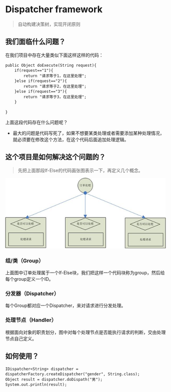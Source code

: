 # Dispatcher framework
> 自动构建决策树，实现开闭原则
## 我们面临什么问题？
在我们项目中存在大量类似下面这样这样的代码：  

    public Object doExecute(String request){
        if(request=="1"){
            return "请求等于1，在这里处理";
        }else if(request=="2"){
            return "请求等于2，在这里处理";
        }else if(request=="3"){
            return "请求等于3，在这里处理";
        }
        
    }
    
上面这段代码存在什么问题呢？
* 最大的问题是代码写死了，如果不想要某类处理或者需要添加某种处理情况，就必须要在修改这个方法，在这个代码后面追加处理逻辑。
## 这个项目是如何解决这个问题的？
> 先把上面那段If-Else的代码画张图表示一下，再定义几个概念。

![avatar](single_branch1.jpg)
### 组/类（Group）
上面图中订单处理属于一个If-Else块，我们把这样一个代码块称为group，然后给每个group定义一个ID。
### 分发器（Dispatcher）
每个Group都对应一个Dispatcher，来对请求进行分发处理。
### 处理节点（Handler）
根据面向对象的职责划分，图中对每个处理节点是否能执行请求的判断，交由处理节点自己定义。
## 如何使用？
    
    IDispatcher<String> dispatcher = dispatcherFactory.createDispatcher("gender", String.class);
    Object result = dispatcher.doDispath("男");
    System.out.println(result);

